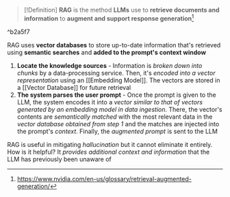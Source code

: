 >[!Definition]
>**RAG** is the method **LLMs** use to **retrieve documents and information** to **augment and support response generation**[^1]

^b2a5f7

RAG uses **vector databases** to store up-to-date information that's retrieved using **semantic searches** and **added to the prompt's context window**

1. **Locate the knowledge sources** - Information is *broken down into chunks* by a data-processing service. Then, it's *encoded into a vector representation* using an [[Embedding Model]]. The vectors are stored in a [[Vector Database]] for future retrieval
2. **The system parses the user prompt** - Once the prompt is given to the LLM, the system encodes it into a *vector similar to that of vectors generated by an embedding model in data ingestion*. There, the vector's contents are *semantically matched* with the most relevant data in the *vector database obtained from step 1* and the matches are injected into the prompt's *context*. Finally, the *augmented prompt* is sent to the LLM

RAG is useful in mitigating *hallucination* but it cannot eliminate it entirely. How is it helpful?
It *provides additional context and information* that the LLM has previously been unaware of

[^1]: https://www.nvidia.com/en-us/glossary/retrieval-augmented-generation/